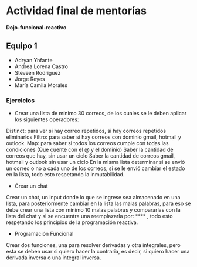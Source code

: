 # Actividad final de mentorías 
#### Dojo-funcional-reactivo
## Equipo 1
- Adryan Ynfante
- Andrea Lorena Castro
- Steveen Rodriguez
- Jorge Reyes
- María Camila Morales

### Ejercicios
- Crear una lista de mínimo 30 correos, de los cuales se le deben aplicar los siguientes operadores:

Distinct: para ver si hay correo repetidos, si hay correos repetidos eliminarlos
Filtro: para saber si hay correos con dominio gmail, hotmail y outlook.
Map: para saber si todos los correos cumple con todas las condiciones (Que cuente con el @ y el dominio)
Saber la cantidad de correos que hay, sin usar un ciclo
Saber la cantidad de correos gmail, hotmail y outlook sin usar un ciclo
En la misma lista determinar si se envió un correo o no a cada uno de los correos, si se le envió cambiar el estado en la lista, todo esto respetando la inmutabilidad.


- Crear un chat

Crear un chat, un input donde lo que se ingrese sea almacenado en una lista, para posteriormente cambiar en la lista las malas palabras,
para eso se debe crear una lista con mínimo 10 malas palabras y compararlas con la lista del chat y si se encuentra una reemplazarla por: **** ,
todo esto respetando los principios de la programación reactiva.

- Programación Funcional

Crear dos funciones, una para resolver derivadas y otra integrales, pero esta se deben usar si quiero hacer la contraria, 
es decir, si quiero hacer una derivada inversa o una integral inversa.



